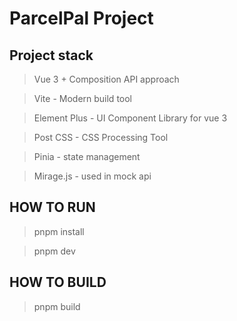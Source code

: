 # ParcelPal Project

## Project stack

> Vue 3 + Composition API approach

> Vite - Modern build tool

> Element Plus - UI Component Library for vue 3

> Post CSS - CSS Processing Tool

> Pinia - state management

> Mirage.js - used in mock api

## HOW TO RUN

> pnpm install

> pnpm dev

## HOW TO BUILD

> pnpm build
